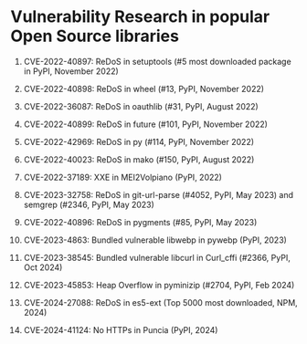 # Vulnerability Research in popular Open Source libraries

1. CVE-2022-40897: ReDoS in setuptools (#5 most downloaded package in PyPI, November 2022)

2. CVE-2022-40898: ReDoS in wheel (#13, PyPI, November 2022)

3. CVE-2022-36087: ReDoS in oauthlib (#31, PyPI, August 2022)

4. CVE-2022-40899: ReDoS in future (#101, PyPI, November 2022)

5. CVE-2022-42969: ReDoS in py (#114, PyPI, November 2022)

6. CVE-2022-40023: ReDoS in mako (#150, PyPI, August 2022)

7. CVE-2022-37189: XXE in MEI2Volpiano (PyPI, 2022)

8. CVE-2023-32758: ReDoS in git-url-parse (#4052, PyPI, May 2023) and semgrep (#2346, PyPI, May 2023)

9. CVE-2022-40896: ReDoS in pygments (#85, PyPI, May 2023)

10. CVE-2023-4863: Bundled vulnerable libwebp in pywebp (PyPI, 2023)

11. CVE-2023-38545: Bundled vulnerable libcurl in Curl_cffi (#2366, PyPI, Oct 2024)

12. CVE-2023-45853: Heap Overflow in pyminizip (#2704, PyPI, Feb 2024)

13. CVE-2024-27088: ReDoS in es5-ext (Top 5000 most downloaded, NPM, 2024)

14. CVE-2024-41124: No HTTPs in Puncia (PyPI, 2024)

